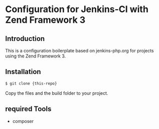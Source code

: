 # Configuration for Jenkins-CI with Zend Framework 3

## Introduction
This is a configuration boilerplate based on jenkins-php.org for projects using
the Zend Framework 3.

## Installation
```bash
$ git clone {this-repo}
```

Copy the files and the build folder to your project.

## required Tools
* composer
